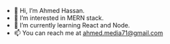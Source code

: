 - 👋 Hi, I’m Ahmed Hassan.
- 👀 I’m interested in MERN stack.
- 🌱 I’m currently learning React and Node.
- 📫 You can reach me at ahmed.media71@gmail.com
